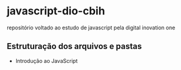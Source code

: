 # javascript-dio-cbih
repositório voltado ao estudo de javascript pela digital inovation one

## Estruturação dos arquivos e pastas

- Introdução ao JavaScript
